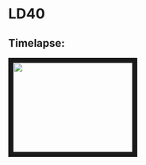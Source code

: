 # LD40
## Timelapse:
<a href="https://www.youtube.com/watch?v=zTwDZcNlXN8
" target="_blank"><img src="https://www.youtube.com/watch?v=zTwDZcNlXN8/0.jpg" 
alt="" width="240" height="180" border="10" /></a>
